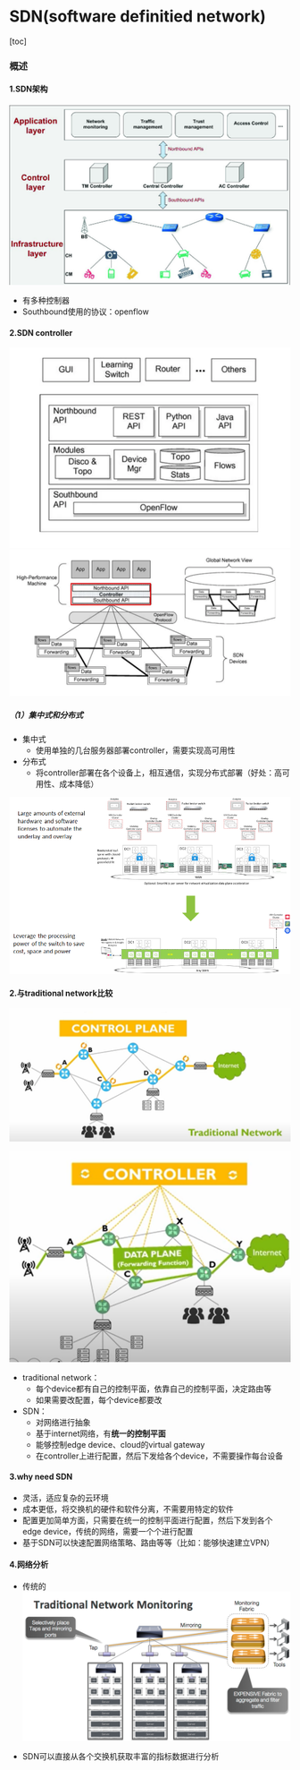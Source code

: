 # SDN(software definitied network)

[toc]

### 概述

#### 1.SDN架构
![](./imgs/overview_01.png)

* 有多种控制器
* Southbound使用的协议：openflow

#### 2.SDN controller

![](./imgs/overview_06.png)
![](./imgs/overview_07.png)

##### （1）集中式和分布式
* 集中式
  * 使用单独的几台服务器部署controller，需要实现高可用性
* 分布式
  * 将controller部署在各个设备上，相互通信，实现分布式部署（好处：高可用性、成本降低）

![](./imgs/overview_04.png)

#### 2.与traditional network比较
![](./imgs/overview_02.png)

![](./imgs/overview_03.png)

* traditional network：
  * 每个device都有自己的控制平面，依靠自己的控制平面，决定路由等
  * 如果需要改配置，每个device都要改
* SDN：
  * 对网络进行抽象
  * 基于internet网络，有**统一的控制平面**
  * 能够控制edge device、cloud的virtual gateway
  * 在controller上进行配置，然后下发给各个device，不需要操作每台设备

#### 3.why need SDN
* 灵活，适应复杂的云环境
* 成本更低，将交换机的硬件和软件分离，不需要用特定的软件
* 配置更加简单方面，只需要在统一的控制平面进行配置，然后下发到各个edge device，传统的网络，需要一个个进行配置
* 基于SDN可以快速配置网络策略、路由等等（比如：能够快速建立VPN）

#### 4.网络分析

* 传统的
![](./imgs/overview_05.png)

* SDN可以直接从各个交换机获取丰富的指标数据进行分析

